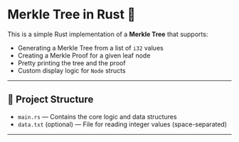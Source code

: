 # Merkle Tree in Rust 🌳

This is a simple Rust implementation of a **Merkle Tree** that supports:

- Generating a Merkle Tree from a list of `i32` values
- Creating a Merkle Proof for a given leaf node
- Pretty printing the tree and the proof
- Custom display logic for `Node` structs

---

## 📁 Project Structure

- `main.rs` — Contains the core logic and data structures
- `data.txt` (optional) — File for reading integer values (space-separated)

---